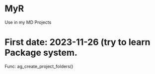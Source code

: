 # MyR
Use in my MD Projects

# First date: 2023-11-26 (try to learn Package system.

Func: ag_create_project_folders()
